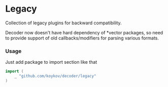 # Legacy

Collection of legacy plugins for backward compatibility.

Decoder now doesn't have hard dependency of *vector packages, so need to provide support of old callbacks/modifiers for
parsing various formats.

### Usage

Just add package to import section like that
```go
import (
	_ "github.com/koykov/decoder/legacy"
)

```
